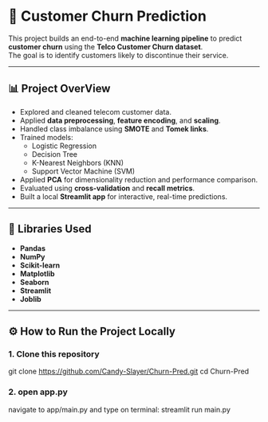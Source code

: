 # 🧠 Customer Churn Prediction

This project builds an end-to-end **machine learning pipeline** to predict **customer churn** using the **Telco Customer Churn dataset**.  
The goal is to identify customers likely to discontinue their service.

---

## 📊 Project OverView
- Explored and cleaned telecom customer data.
- Applied **data preprocessing**, **feature encoding**, and **scaling**.
- Handled class imbalance using **SMOTE** and **Tomek links**.
- Trained models:
  - Logistic Regression  
  - Decision Tree  
  - K-Nearest Neighbors (KNN)  
  - Support Vector Machine (SVM)
- Applied **PCA** for dimensionality reduction and performance comparison.
- Evaluated using **cross-validation** and **recall metrics**.
- Built a local **Streamlit app** for interactive, real-time predictions.

---

## 🧩 Libraries Used
- **Pandas**
- **NumPy**
- **Scikit-learn**
- **Matplotlib**
- **Seaborn**
- **Streamlit**
- **Joblib**

---

## ⚙️ How to Run the Project Locally

### 1. Clone this repository

git clone https://github.com/Candy-Slayer/Churn-Pred.git
cd Churn-Pred

### 2. open app.py
navigate to app/main.py and type on terminal:
streamlit run main.py 

